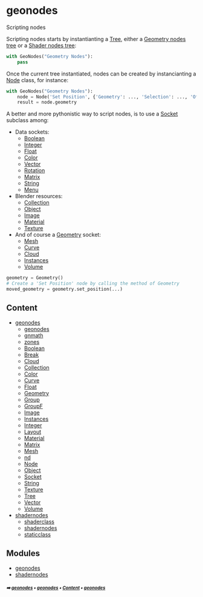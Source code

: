 # geonodes

Scripting nodes


Scripting nodes starts by instantianting a [Tree](geono-tree.md#tree), either a [Geometry nodes tree](geono-geono-geonodes.md#geonodes) or
a [Shader nodes tree](shade-shade1-shadernodes.md#shadernodes):
    
``` python
with GeoNodes("Geometry Nodes"):
    pass
```

Once the current tree instantiated, nodes can be created by instancianting a [Node](geono-node.md#node) class, for instance:    

``` python
with GeoNodes("Geometry Nodes"):
    node = Node('Set Position', {'Geometry': ..., 'Selection': ..., 'Offset': ...})
    result = node.geometry
```

A better and more pythonistic way to script nodes, is to use a [Socket](geono-socket.md#socket) subclass among:
    
- Data sockets:
  - [Boolean](geono-boolean.md#boolean)
  - [Integer](geono-integer.md#integer)
  - [Float](geono-float.md#float)
  - [Color](geono-color.md#color)
  - [Vector](geono-vector.md#vector)
  - [Rotation](geono-rotation.md#rotation)
  - [Matrix](geono-matrix.md#matrix)
  - [String](geono-string.md#string)
  - [Menu](geono-menu.md#menu)
- Blender resources:
  - [Collection](geono-collection.md#collection)
  - [Object](geono-object.md#object)
  - [Image](geono-image.md#image)
  - [Material](geono-material.md#material)
  - [Texture](geono-texture.md#texture)
- And of course a [Geometry](geono-geometry.md#geometry) socket:
  - [Mesh](geono-mesh.md#mesh)
  - [Curve](geono-curve.md#curve)
  - [Cloud](geono-cloud.md#cloud)
  - [Instances](geono-instances.md#instances)
  - [Volume](geono-volume.md#volume)
  
``` python
geometry = Geometry()
# Create a 'Set Position' node by calling the method of Geometry
moved_geometry = geometry.set_position(...)
```

## Content

- [geonodes](geono---geonodes.md#geonodes)
  - [geonodes](geono-geono---geonodes.md#geonodes)
  - [gnmath](geono-gnmat---gnmath.md#gnmath)
  - [zones](geono-zones---zones.md#zones)
  - [Boolean](geono-boolean.md#boolean)
  - [Break](geono-break.md#break)
  - [Cloud](geono-cloud.md#cloud)
  - [Collection](geono-collection.md#collection)
  - [Color](geono-color.md#color)
  - [Curve](geono-curve.md#curve)
  - [Float](geono-float.md#float)
  - [Geometry](geono-geometry.md#geometry)
  - [Group](geono-group.md#group)
  - [GroupF](geono-groupf.md#groupf)
  - [Image](geono-image.md#image)
  - [Instances](geono-instances.md#instances)
  - [Integer](geono-integer.md#integer)
  - [Layout](geono-layout.md#layout)
  - [Material](geono-material.md#material)
  - [Matrix](geono-matrix.md#matrix)
  - [Mesh](geono-mesh.md#mesh)
  - [nd](geono-nd.md#nd)
  - [Node](geono-node.md#node)
  - [Object](geono-object.md#object)
  - [Socket](geono-socket.md#socket)
  - [String](geono-string.md#string)
  - [Texture](geono-texture.md#texture)
  - [Tree](geono-tree.md#tree)
  - [Vector](geono-vector.md#vector)
  - [Volume](geono-volume.md#volume)
- [shadernodes](shade---shadernodes.md#shadernodes)
  - [shaderclass](shade-shade---shaderclass.md#shaderclass)
  - [shadernodes](shade-shade1---shadernodes.md#shadernodes)
  - [staticclass](shade-stati---staticclass.md#staticclass)

## Modules



- [geonodes](geono---geonodes.md#geonodes)
- [shadernodes](shade---shadernodes.md#shadernodes)

##### <sub>:arrow_right: [geonodes](index.md#geonodes) :black_small_square: [geonodes](index.md#geonodes) :black_small_square: [Content](index.md#content) :black_small_square: [geonodes](index.md#geonodes)</sub>